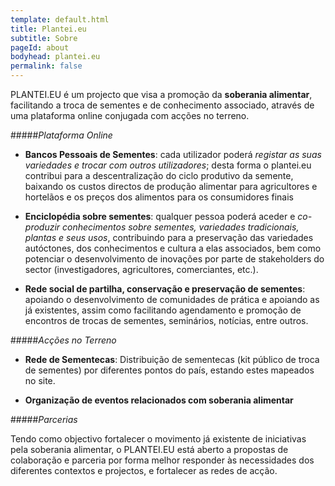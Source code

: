 ```yaml
---
template: default.html
title: Plantei.eu
subtitle: Sobre
pageId: about
bodyhead: plantei.eu
permalink: false
---
```

PLANTEI.EU é um projecto que visa a promoção da **soberania alimentar**, facilitando a troca de sementes e de conhecimento associado, através de uma plataforma online conjugada com acções no terreno.

#####*Plataforma Online*

- **Bancos Pessoais de Sementes**: cada utilizador poderá *registar as suas variedades e trocar com outros utilizadores*; desta forma o plantei.eu contribui para a descentralização do ciclo produtivo da semente,  baixando os custos directos de produção alimentar para agricultores e hortelãos e os preços dos alimentos para os consumidores finais

- **Enciclopédia sobre sementes**: qualquer pessoa poderá aceder e *co-produzir conhecimentos sobre sementes, variedades tradicionais, plantas e seus usos*, contribuindo para a preservação das variedades autóctones, dos conhecimentos e cultura a elas associados, bem como potenciar o desenvolvimento de inovações por parte de stakeholders do sector (investigadores, agricultores, comerciantes, etc.). 

- **Rede social de partilha, conservação e preservação de sementes**: apoiando o desenvolvimento de comunidades de prática e apoiando as já existentes, assim como facilitando agendamento e promoção de encontros de trocas de sementes, seminários, notícias, entre outros.

#####*Acções no Terreno*

- **Rede de Sementecas**: Distribuição de sementecas (kit público de troca de sementes) por diferentes pontos do país, estando estes mapeados no site.

- **Organização de eventos relacionados com soberania alimentar**

#####*Parcerias*

Tendo como objectivo fortalecer o movimento já existente de iniciativas pela soberania alimentar, o PLANTEI.EU está aberto a propostas de colaboração e parceria por forma melhor responder às necessidades dos diferentes contextos e projectos, e fortalecer as redes de acção.

